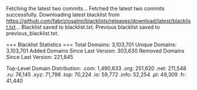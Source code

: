 Fetching the latest two commits...
Fetched the latest two commits successfully.
Downloading latest blacklist from https://github.com/fabriziosalmi/blacklists/releases/download/latest/blacklist.txt...
Blacklist saved to blacklist.txt.
Previous blacklist saved to previous_blacklist.txt.

=== Blacklist Statistics ===
Total Domains: 3,103,701
Unique Domains: 3,103,701
Added Domains Since Last Version: 303,630
Removed Domains Since Last Version: 221,845

Top-Level Domain Distribution:
  .com: 1,490,633
  .org: 251,620
  .net: 211,548
  .ru: 76,145
  .xyz: 71,798
  .top: 70,224
  .io: 59,772
  .info: 52,254
  .pl: 49,309
  .fr: 41,440
